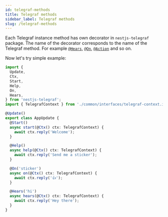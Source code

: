```yaml
---
id: telegraf-methods
title: Telegraf methods
sidebar_label: Telegraf methods
slug: /telegraf-methods
---
```


Each Telegraf instance method has own decorator in `nestjs-telegraf` package. The name of the decorator corresponds to the name of the Telegraf method. For example [`@Hears`](https://telegraf.js.org/classes/telegraf.html#hears), [`@On`](https://telegraf.js.org/classes/telegraf.html#on), [`@Action`](https://telegraf.js.org/classes/telegraf.html#action) and so on.

Now let's try simple example:

```typescript title="src/app.update.ts"
import {
  Update,
  Ctx,
  Start,
  Help,
  On,
  Hears,
} from 'nestjs-telegraf';
import { TelegrafContext } from './common/interfaces/telegraf-context.interface.ts';

@Update()
export class AppUpdate {
  @Start()
  async start(@Ctx() ctx: TelegrafContext) {
    await ctx.reply('Welcome');
  }

  @Help()
  async help(@Ctx() ctx: TelegrafContext) {
    await ctx.reply('Send me a sticker');
  }

  @On('sticker')
  async on(@Ctx() ctx: TelegrafContext) {
    await ctx.reply('👍');
  }

  @Hears('hi')
  async hears(@Ctx() ctx: TelegrafContext) {
    await ctx.reply('Hey there');
  }
}
```
